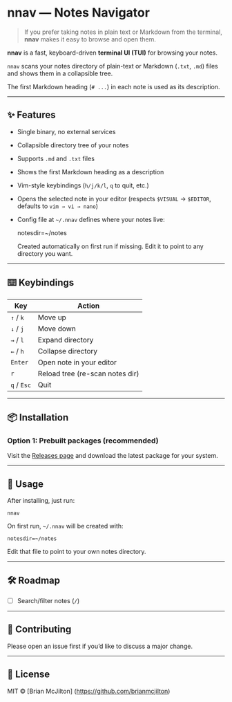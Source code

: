 # nnav — Notes Navigator

> If you prefer taking notes in plain text or Markdown from the terminal, **nnav** makes it easy to browse and open them.

**nnav** is a fast, keyboard-driven **terminal UI (TUI)** for browsing your notes.
  
`nnav` scans your notes directory of plain-text or Markdown (`.txt`, `.md`) files and shows them in a collapsible tree.

The first Markdown heading (`# ...`) in each note is used as its description.

---

## ✨ Features

- Single binary, no external services
- Collapsible directory tree of your notes
- Supports `.md` and `.txt` files
- Shows the first Markdown heading as a description
- Vim-style keybindings (`h/j/k/l`, `q` to quit, etc.)
- Opens the selected note in your editor (respects `$VISUAL` → `$EDITOR`, defaults to `vim → vi → nano`)
- Config file at `~/.nnav` defines where your notes live:

    notesdir=~/notes

  Created automatically on first run if missing. Edit it to point to any directory you want.

---

## ⌨️ Keybindings

| Key            | Action                           |
|----------------|----------------------------------|
| `↑` / `k`      | Move up                          |
| `↓` / `j`      | Move down                        |
| `→` / `l`      | Expand directory                 |
| `←` / `h`      | Collapse directory               |
| `Enter`        | Open note in your editor         |
| `r`            | Reload tree (re-scan notes dir)  |
| `q` / `Esc`    | Quit                             |

---

## 📦 Installation

### Option 1: Prebuilt packages (recommended)

Visit the [Releases page](https://github.com/brianmcjilton/nnav/releases) and download the latest package for your system.


---

## 🚀 Usage

After installing, just run:

    nnav

On first run, `~/.nnav` will be created with:

    notesdir=~/notes

Edit that file to point to your own notes directory.

---

## 🛠 Roadmap

- [ ] Search/filter notes (`/`)

---

## 🤝 Contributing

Please open an issue first if you’d like to discuss a major change.

---

## 📜 License

MIT © [Brian McJilton] (https://github.com/brianmcjilton)
